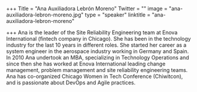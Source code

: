+++
Title = "Ana Auxiliadora Lebrón Moreno"
Twitter = ""
image = "ana-auxiliadora-lebron-moreno.jpg"
type = "speaker"
linktitle = "ana-auxiliadora-lebron-moreno"

+++
Ana is the leader of the Site Reliability Engineering team at Enova International (fintech company in Chicago). She has been in the technology industry for the last 10 years in different roles. She started her career as a system engineer in the aerospace industry working in Germany and Spain. In 2010 Ana undertook an MBA, specializing in Technology Operations and since then she has worked at Enova International leading change management, problem management and site reliability engineering teams. Ana has co-organized Chicago Women in Tech Conference (Chiwitcon), and is passionate about DevOps and Agile practices.
